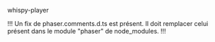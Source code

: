 whispy-player

!!! Un fix de phaser.comments.d.ts est présent. Il doit remplacer celui présent dans le module "phaser" de node_modules. !!!